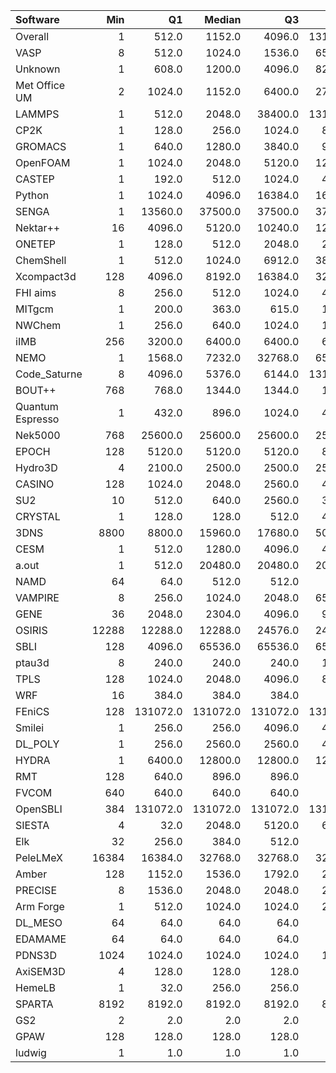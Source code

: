 | Software         |   Min |       Q1 |   Median |       Q3 |    Max |    Jobs |     Nodeh |   PercentUse |   Users |   Projects |
|:-----------------|------:|---------:|---------:|---------:|-------:|--------:|----------:|-------------:|--------:|-----------:|
| Overall          |     1 |    512.0 |   1152.0 |   4096.0 | 131072 | 3305883 | 2636925.9 |        100.0 |     860 |        123 |
| VASP             |     8 |    512.0 |   1024.0 |   1536.0 |  65536 |  199424 |  545132.8 |         20.7 |     141 |         13 |
| Unknown          |     1 |    608.0 |   1200.0 |   4096.0 |  82944 | 2364813 |  432989.6 |         16.4 |     398 |         92 |
| Met Office UM    |     2 |   1024.0 |   1152.0 |   6400.0 |  27556 |   34152 |  273761.1 |         10.4 |      53 |          2 |
| LAMMPS           |     1 |    512.0 |   2048.0 |  38400.0 | 131072 |    9769 |  210171.0 |          8.0 |      51 |         21 |
| CP2K             |     1 |    128.0 |    256.0 |   1024.0 |   8192 |   58384 |  160689.8 |          6.1 |      53 |         10 |
| GROMACS          |     1 |    640.0 |   1280.0 |   3840.0 |   9600 |   12087 |  144394.7 |          5.5 |      48 |         11 |
| OpenFOAM         |     1 |   1024.0 |   2048.0 |   5120.0 |  12800 |    2584 |   98252.5 |          3.7 |      45 |         14 |
| CASTEP           |     1 |    192.0 |    512.0 |   1024.0 |   4096 |  311969 |   86162.1 |          3.3 |      53 |         10 |
| Python           |     1 |   1024.0 |   4096.0 |  16384.0 |  16384 |   51278 |   76511.1 |          2.9 |      70 |         26 |
| SENGA            |     1 |  13560.0 |  37500.0 |  37500.0 |  37500 |     100 |   48693.1 |          1.8 |       5 |          3 |
| Nektar++         |    16 |   4096.0 |   5120.0 |  10240.0 |  12800 |     528 |   47629.9 |          1.8 |       9 |          3 |
| ONETEP           |     1 |    128.0 |    512.0 |   2048.0 |   2048 |    1880 |   43623.9 |          1.7 |       8 |          2 |
| ChemShell        |     1 |    512.0 |   1024.0 |   6912.0 |  38400 |     993 |   43029.1 |          1.6 |      13 |          4 |
| Xcompact3d       |   128 |   4096.0 |   8192.0 |  16384.0 |  32768 |     324 |   40674.7 |          1.5 |       9 |          5 |
| FHI aims         |     8 |    256.0 |    512.0 |   1024.0 |   4096 |   74096 |   35298.5 |          1.3 |      17 |          3 |
| MITgcm           |     1 |    200.0 |    363.0 |    615.0 |   1024 |   15013 |   33927.7 |          1.3 |      20 |          2 |
| NWChem           |     1 |    256.0 |    640.0 |   1024.0 |   1280 |   59972 |   27830.2 |          1.1 |      15 |          5 |
| iIMB             |   256 |   3200.0 |   6400.0 |   6400.0 |   6400 |      57 |   25740.2 |          1.0 |       2 |          2 |
| NEMO             |     1 |   1568.0 |   7232.0 |  32768.0 |  65536 |   15466 |   23769.3 |          0.9 |      16 |          3 |
| Code_Saturne     |     8 |   4096.0 |   5376.0 |   6144.0 | 131072 |     337 |   22133.0 |          0.8 |       7 |          3 |
| BOUT++           |   768 |    768.0 |   1344.0 |   1344.0 |   1344 |     128 |   21806.5 |          0.8 |       1 |          1 |
| Quantum Espresso |     1 |    432.0 |    896.0 |   1024.0 |   4096 |   61440 |   21586.0 |          0.8 |      18 |          5 |
| Nek5000          |   768 |  25600.0 |  25600.0 |  25600.0 |  25600 |      47 |   20001.4 |          0.8 |       2 |          2 |
| EPOCH            |   128 |   5120.0 |   5120.0 |   5120.0 |   8192 |     124 |   19073.6 |          0.7 |       4 |          1 |
| Hydro3D          |     4 |   2100.0 |   2500.0 |   2500.0 |  25600 |     195 |   18117.3 |          0.7 |       5 |          3 |
| CASINO           |   128 |   1024.0 |   2048.0 |   2560.0 |   4096 |     115 |   16719.3 |          0.6 |       2 |          2 |
| SU2              |    10 |    512.0 |    640.0 |   2560.0 |   3840 |    1475 |   11910.7 |          0.5 |       6 |          2 |
| CRYSTAL          |     1 |    128.0 |    128.0 |    512.0 |   4096 |   21598 |   10433.1 |          0.4 |       6 |          3 |
| 3DNS             |  8800 |   8800.0 |  15960.0 |  17680.0 |  50217 |      10 |    8861.7 |          0.3 |       2 |          1 |
| CESM             |     1 |    512.0 |   1280.0 |   4096.0 |   4096 |    3793 |    7923.1 |          0.3 |       8 |          1 |
| a.out            |     1 |    512.0 |  20480.0 |  20480.0 |  20480 |     169 |    6135.4 |          0.2 |      12 |         10 |
| NAMD             |    64 |     64.0 |    512.0 |    512.0 |    512 |     702 |    6128.1 |          0.2 |       5 |          4 |
| VAMPIRE          |     8 |    256.0 |   1024.0 |   2048.0 |  65536 |     491 |    5723.3 |          0.2 |       9 |          3 |
| GENE             |    36 |   2048.0 |   2304.0 |   4096.0 |   9216 |     239 |    5621.5 |          0.2 |       3 |          2 |
| OSIRIS           | 12288 |  12288.0 |  12288.0 |  24576.0 |  24576 |      28 |    5363.0 |          0.2 |       1 |          1 |
| SBLI             |   128 |   4096.0 |  65536.0 |  65536.0 |  65536 |      76 |    4621.1 |          0.2 |       2 |          1 |
| ptau3d           |     8 |    240.0 |    240.0 |    240.0 |   1024 |     236 |    4425.3 |          0.2 |       3 |          2 |
| TPLS             |   128 |   1024.0 |   2048.0 |   4096.0 |   8192 |      68 |    3780.4 |          0.1 |       2 |          1 |
| WRF              |    16 |    384.0 |    384.0 |    384.0 |    384 |     144 |    3226.1 |          0.1 |       4 |          3 |
| FEniCS           |   128 | 131072.0 | 131072.0 | 131072.0 | 131072 |      43 |    2421.7 |          0.1 |       1 |          1 |
| Smilei           |     1 |    256.0 |    256.0 |   4096.0 |   4096 |     238 |    2182.8 |          0.1 |       4 |          1 |
| DL_POLY          |     1 |    256.0 |   2560.0 |   2560.0 |   4096 |     231 |    2159.1 |          0.1 |       3 |          3 |
| HYDRA            |     1 |   6400.0 |  12800.0 |  12800.0 |  12800 |     131 |    1879.9 |          0.1 |       6 |          3 |
| RMT              |   128 |    640.0 |    896.0 |    896.0 |    896 |      98 |    1877.3 |          0.1 |       2 |          1 |
| FVCOM            |   640 |    640.0 |    640.0 |    640.0 |    640 |      15 |    1438.3 |          0.1 |       1 |          1 |
| OpenSBLI         |   384 | 131072.0 | 131072.0 | 131072.0 | 131072 |      17 |    1231.5 |          0.0 |       2 |          2 |
| SIESTA           |     4 |     32.0 |   2048.0 |   5120.0 |   6656 |      82 |    1063.2 |          0.0 |       3 |          1 |
| Elk              |    32 |    256.0 |    384.0 |    512.0 |    512 |      49 |     330.9 |          0.0 |       2 |          2 |
| PeleLMeX         | 16384 |  16384.0 |  32768.0 |  32768.0 |  32768 |       2 |     152.6 |          0.0 |       1 |          1 |
| Amber            |   128 |   1152.0 |   1536.0 |   1792.0 |   2048 |      64 |     123.9 |          0.0 |       1 |          1 |
| PRECISE          |     8 |   1536.0 |   2048.0 |   2048.0 |   2560 |      33 |      63.6 |          0.0 |       1 |          1 |
| Arm Forge        |     1 |    512.0 |   1024.0 |   1024.0 |   2048 |     246 |      49.9 |          0.0 |      14 |          8 |
| DL_MESO          |    64 |     64.0 |     64.0 |     64.0 |     64 |      13 |      32.1 |          0.0 |       1 |          1 |
| EDAMAME          |    64 |     64.0 |     64.0 |     64.0 |     64 |      31 |      27.6 |          0.0 |       1 |          1 |
| PDNS3D           |  1024 |   1024.0 |   1024.0 |   1024.0 |   1024 |       3 |      14.5 |          0.0 |       1 |          1 |
| AxiSEM3D         |     4 |    128.0 |    128.0 |    128.0 |    128 |      26 |       4.3 |          0.0 |       1 |          1 |
| HemeLB           |     1 |     32.0 |    256.0 |    256.0 |    256 |      45 |       1.1 |          0.0 |       2 |          2 |
| SPARTA           |  8192 |   8192.0 |   8192.0 |   8192.0 |   8192 |       1 |       0.3 |          0.0 |       1 |          1 |
| GS2              |     2 |      2.0 |      2.0 |      2.0 |      2 |     201 |       0.1 |          0.0 |       1 |          1 |
| GPAW             |   128 |    128.0 |    128.0 |    128.0 |    128 |       9 |       0.0 |          0.0 |       1 |          1 |
| ludwig           |     1 |      1.0 |      1.0 |      1.0 |      1 |       1 |       0.0 |          0.0 |       1 |          1 |